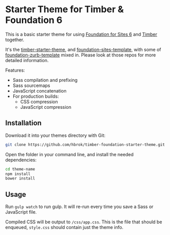 # Starter Theme for Timber & Foundation 6

This is a basic starter theme for using [Foundation for Sites 6](http://foundation.zurb.com/sites) and [Timber](https://github.com/jarednova/timber) together.

It's the [timber-starter-theme](https://github.com/upstatement/timber-starter-theme), and [foundation-sites-template](https://github.com/zurb/foundation-sites-template), with some of [foundation-zurb-template](https://github.com/zurb/foundation-zurb-template) mixed in. Please look at those repos for more detailed information.

Features:
- Sass compilation and prefixing
- Sass sourcemaps
- JavaScript concatenation
- For production builds:
    - CSS compression
    - JavaScript compression

## Installation

Download it into your themes directory with Git:

```bash
git clone https://github.com/hbrok/timber-foundation-starter-theme.git theme-name
```

Open the folder in your command line, and install the needed dependencies:
```bash
cd theme-name
npm install
bower install
```

## Usage
Run `gulp watch` to run gulp. It will re-run every time you save a Sass or JavaScript file.

Compiled CSS will be output to `/css/app.css`. This is the file that should be enqueued, `style.css` should contain just the theme info.
